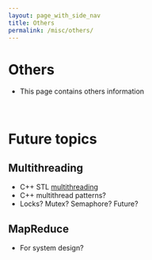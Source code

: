 ```yaml
---
layout: page_with_side_nav
title: Others
permalink: /misc/others/
---
```


# Others
- This page contains others information

<br>

# Future topics
## Multithreading
- C++ STL [multithreading](https://www.cplusplus.com/reference/multithreading/)
- C++ multithread patterns?
- Locks? Mutex? Semaphore? Future?

## MapReduce
- For system design?

